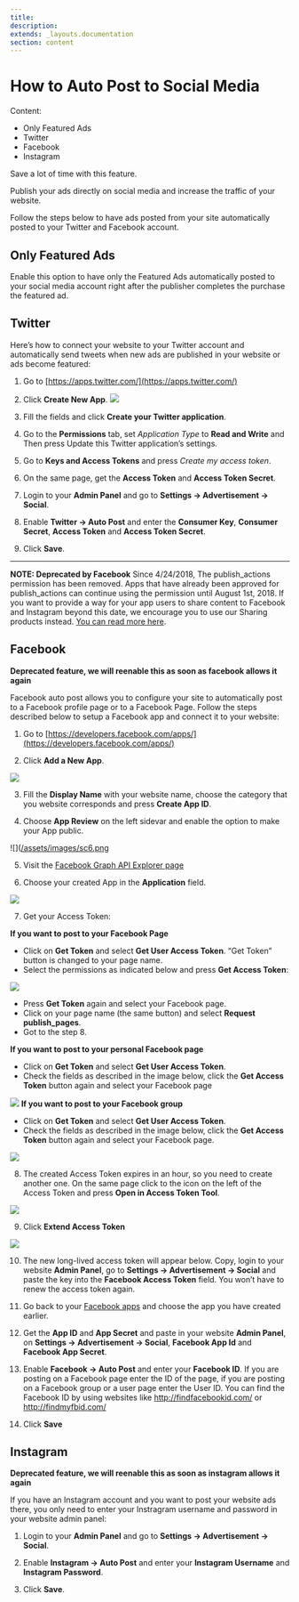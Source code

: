 ```yaml
---
title:
description:
extends: _layouts.documentation
section: content
---
```


# How to Auto Post to Social Media
Content:
-   Only Featured Ads
-   Twitter
-   Facebook
-   Instagram


Save a lot of time with this feature.

Publish your ads directly on social media and increase the traffic of your website. 

Follow the steps below to have ads posted from your site automatically posted to your Twitter and Facebook account.

## Only Featured Ads

Enable this option to have only the Featured Ads automatically posted to your social media account right after the publisher completes the purchase the featured ad.

## Twitter

Here’s how to connect your website to your Twitter account and automatically send tweets when new ads are published in your website or ads become featured:

1. Go to  [https://apps.twitter.com/](https://apps.twitter.com/)

2. Click  **Create New App**.
![](/assets/images/autopost1.png)
3. Fill the fields and click  **Create your Twitter application**.

4. Go to the  **Permissions**  tab, set  _Application Type_  to  **Read and Write**  and Then press Update this Twitter application’s settings.

5. Go to  **Keys and Access Tokens**  and press  _Create my access token_.

6. On the same page, get the  **Access Token**  and  **Access Token Secret**.

7. Login to your **Admin Panel** and go to  **Settings -> Advertisement -> Social**.

8. Enable  **Twitter -> Auto Post**  and enter the  **Consumer Key**,  **Consumer Secret**,  **Access Token**  and  **Access Token Secret**.

9. Click  **Save**.

----------

**NOTE: Deprecated by Facebook**  Since 4/24/2018, The publish_actions permission has been removed. Apps that have already been approved for publish_actions can continue using the permission until August 1st, 2018. 
If you want to provide a way for your app users to share content to Facebook and Instagram beyond this date, we encourage you to use our Sharing products instead.  [You can read more here](https://developers.facebook.com/docs/graph-api/changelog/breaking-changes#login-4-24).

## Facebook

**Deprecated feature, we will reenable this as soon as facebook allows it again**

Facebook auto post allows you to configure your site to automatically post to a Facebook profile page or to a Facebook Page. Follow the steps described below to setup a Facebook app and connect it to your website:

1. Go to  [https://developers.facebook.com/apps/](https://developers.facebook.com/apps/)

2. Click  **Add a New App**.

![](/assets/images/sc5.png)

3. Fill the  **Display Name**  with your website name, choose the category that you website corresponds and press  **Create App ID**.

4. Choose  **App Review**  on the left sidevar and enable the option to make your App public.

![]([/assets/images/sc6.png](/assets/images/sc6.png)

5. Visit the  [Facebook Graph API Explorer page](https://developers.facebook.com/tools/explorer/)

6. Choose your created App in the  **Application**  field.

![](/assets/images/sc7.png)


7. Get your Access Token:

**If you want to post to your Facebook Page**

-   Click on  **Get Token**  and select  **Get User Access Token**. “Get Token” button is changed to your page name.
-   Select the permissions as indicated below and press  **Get Access Token**:

![](/assets/images/sc8.png)

-   Press  **Get Token**  again and select your Facebook page.
-   Click on your page name (the same button) and select  **Request publish_pages**.
-   Got to the step 8.

**If you want to post to your personal Facebook page**

-   Click on  **Get Token**  and select  **Get User Access Token**.
-   Check the fields as described in the image below, click the  **Get Access Token**  button again and select your Facebook page

![](/assets/images/sc9.png)
**If you want to post to your Facebook group**

-   Click on  **Get Token**  and select  **Get User Access Token**.
-   Check the fields as described in the image below, click the  **Get Access Token**  button again and select your Facebook page.

![](/assets/images/sc10.png)

8. The created Access Token expires in an hour, so you need to create another one. On the same page click to the icon on the left of the Access Token and press  **Open in Access Token Tool**.

![](/assets/images/sk11.png)

9. Click  **Extend Access Token**

![](/assets/images/sk12.png)

10. The new long-lived access token will appear below. Copy, login to your website **Admin Panel**, go to  **Settings -> Advertisement -> Social**  and paste the key into the  **Facebook Access Token**  field. You won’t have to renew the access token again.

11. Go back to your  [Facebook apps](https://developers.facebook.com/apps/)  and choose the app you have created earlier.

12. Get the  **App ID**  and  **App Secret**  and paste in your website **Admin Panel**, on  **Settings -> Advertisement -> Social**,  **Facebook App Id**  and  **Facebook App Secret**.


13. Enable  **Facebook -> Auto Post**  and enter your  **Facebook ID**. If you are posting on a Facebook page enter the ID of the page, if you are posting on a Facebook group or a user page enter the User ID. You can find the Facebook ID by using websites like http://findfacebookid.com/ or http://findmyfbid.com/

14. Click  **Save**

## Instagram

**Deprecated feature, we will reenable this as soon as instagram allows it again**

If you have an Instagram account and you want to post your website ads there, you only need to enter your Instragram username and password in your website admin panel:

1. Login to your **Admin Panel** and go to  **Settings -> Advertisement -> Social**.

2. Enable  **Instagram -> Auto Post**  and enter your  **Instagram Username**  and  **Instagram Password**.

3. Click  **Save**.
